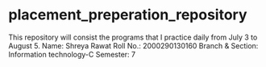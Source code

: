 # placement_preperation_repository
This repository will consist the programs that I practice daily from July 3 to August 5.
Name: Shreya Rawat
Roll No.: 2000290130160
Branch & Section: Information technology-C
Semester: 7
